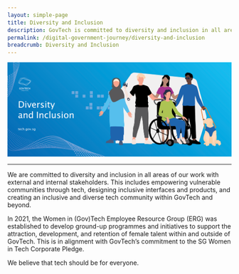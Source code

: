 ```yaml
---
layout: simple-page
title: Diversity and Inclusion
description: GovTech is committed to diversity and inclusion in all areas of our work with external and internal stakeholders. Explore our programmes here!
permalink: /digital-government-journey/diversity-and-inclusion
breadcrumb: Diversity and Inclusion
---
```


![Diversity and Inclusion](/images/digital-transformation/Diversity-and-inclusion-header-banner.png)

---

We are committed to diversity and inclusion in all areas of our work with external and internal stakeholders. This includes empowering vulnerable communities through tech, designing inclusive interfaces and products, and creating an inclusive and diverse tech community within GovTech and beyond.

In 2021, the Women in (Gov)Tech Employee Resource Group (ERG) was established to develop ground-up programmes and initiatives to support the attraction, development, and retention of female talent within and outside of GovTech. This is in alignment with GovTech’s commitment to the SG Women in Tech Corporate Pledge.

We believe that tech should be for everyone.
